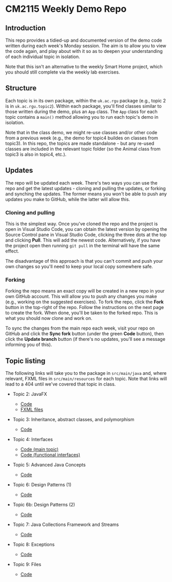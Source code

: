 # CM2115 Weekly Demo Repo

## Introduction

This repo provides a tidied-up and documented version of the demo code written during each week's Monday session. The aim is to allow you to view the code again, and play about with it so as to deepen your understanding of each individual topic in isolation.

Note that this isn't an alternative to the weekly Smart Home project, which you should still complete via the weekly lab exercises.

## Structure

Each topic is in its own package, within the `uk.ac.rgu` package (e.g., topic 2 is in `uk.ac.rgu.topic2`). Within each package, you'll find classes similar to those written during the demo, plus an `App` class. The `App` class for each topic contains a `main()` method allowing you to run each topic's demo in isolation.

Note that in the class demo, we might re-use classes and/or other code from a previous week (e.g., the demo for topic4 buildes on classes from topic3). In this repo, the topics are made standalone - but any re-used classes are included in the relevant topic folder (so the Animal class from topic3 is also in topic4, etc.).

## Updates

The repo will be updated each week. There's two ways you can use the repo and get the latest updates - cloning and pulling the updates, or forking and synching the updates. The former means you won't be able to push any updates you make to GitHub, while the latter will allow this.

### Cloning and pulling

This is the simplest way. Once you've cloned the repo and the project is open in Visual Studio Code, you can obtain the latest version by  opening the Source Control pane in Visual Studio Code, clicking the three dots at the top and clicking **Pull**. This will add the newest code. Alternatively, if you have the project open then running `git pull` in the terminal will have the same effect.

The disadvantage of this approach is that you can't commit and push your own changes so you'll need to keep your local copy somewhere safe.

### Forking

Forking the repo means an exact copy will be created in a new repo in your own GitHub account. This will allow you to push any changes you make (e.g., working on the suggested exercises). To fork the repo, click the **Fork** button in the top-right of the repo. Follow the instructions on the next page to create the fork. When done, you'll be taken to the forked repo. This is what you should now clone and work on.

To sync the changes from the main repo each week, visit your repo on GitHub and click the **Sync fork** button (under the green **Code** button), then click the **Update branch** button (if there's no updates, you'll see a message informing you of this).

## Topic listing

The following links will take you to the package in `src/main/java` and, where relevant, FXML files in `src/main/resources` for each topic. Note that links will lead to a 404 until we've covered that topic in class.

- Topic 2: JavaFX
    - [Code](https://github.com/RobertGordonUniversity/cm2115-23-24-weekly-demos/tree/main/src/main/java/uk/ac/rgu/topic2)
    - [FXML files](https://github.com/RobertGordonUniversity/cm2115-23-24-weekly-demos/tree/main/src/main/resources/uk/ac/rgu/topic2)

- Topic 3: Inheritance, abstract classes, and polymorphism
    - [Code](https://github.com/RobertGordonUniversity/cm2115-23-24-weekly-demos/tree/main/src/main/java/uk/ac/rgu/topic3)

- Topic 4: Interfaces
    - [Code (main topic)](https://github.com/RobertGordonUniversity/cm2115-23-24-weekly-demos/tree/main/src/main/java/uk/ac/rgu/topic4)
    - [Code (functional interfaces)](https://github.com/RobertGordonUniversity/cm2115-23-24-weekly-demos/tree/main/src/main/java/uk/ac/rgu/topic4/functionalinterfaces)

- Topic 5: Advanced Java Concepts
    - [Code](https://github.com/RobertGordonUniversity/cm2115-23-24-weekly-demos/tree/main/src/main/java/uk/ac/rgu/topic5)

- Topic 6: Design Patterns (1)
    - [Code](https://github.com/RobertGordonUniversity/cm2115-23-24-weekly-demos/tree/main/src/main/java/uk/ac/rgu/topic6)

- Topic 6b: Design Patterns (2)
    - [Code](https://github.com/RobertGordonUniversity/cm2115-23-24-weekly-demos/tree/main/src/main/java/uk/ac/rgu/topic6b)

- Topic 7: Java Collections Framework and Streams
    - [Code](https://github.com/RobertGordonUniversity/cm2115-23-24-weekly-demos/tree/main/src/main/java/uk/ac/rgu/topic7)

- Topic 8: Exceptions
    - [Code](https://github.com/RobertGordonUniversity/cm2115-23-24-weekly-demos/tree/main/src/main/java/uk/ac/rgu/topic8)

- Topic 9: Files
    - [Code](https://github.com/RobertGordonUniversity/cm2115-23-24-weekly-demos/tree/main/src/main/java/uk/ac/rgu/topic9)